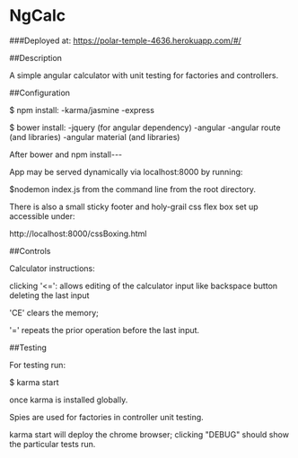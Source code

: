 NgCalc
================

###Deployed at:
https://polar-temple-4636.herokuapp.com/#/

##Description

A simple angular calculator with unit testing for factories and controllers.

##Configuration

$ npm install:
-karma/jasmine
-express

$ bower install:
-jquery (for angular dependency)
-angular
-angular route (and libraries)
-angular material (and libraries)

After bower and npm install---

App may be served dynamically via localhost:8000 by running:

$nodemon index.js from the command line from the root directory.



There is also a small sticky footer and holy-grail css flex box set up accessible under:

http://localhost:8000/cssBoxing.html

##Controls

Calculator instructions:

clicking '<=': allows editing of the calculator input like backspace button deleting the last input

'CE' clears the memory;

'=' repeats the prior operation before the last input.

##Testing

For testing run: 

$ karma start

once karma is installed globally.

Spies are used for factories in controller unit testing.

karma start will deploy the chrome browser; clicking "DEBUG" should show the particular tests run.